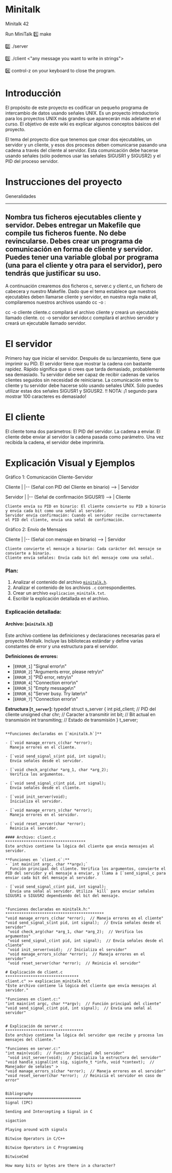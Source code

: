 # Minitalk
Minitalk 42

Run MiniTalk
1️⃣ make

2️⃣ ./server

3️⃣ ./client <name from the server> <"any message you want to write in strings">

4️⃣ control-z on your keyboard to close the program.


Introducción
====================================
El propósito de este proyecto es codificar un pequeño programa de intercambio de datos usando señales UNIX. Es un proyecto introductorio para los proyectos UNIX más grandes que aparecerán más adelante en el curso. El objetivo de este wiki es explicar algunos conceptos básicos del proyecto.

El tema del proyecto dice que tenemos que crear dos ejecutables, un servidor y un cliente, y esos dos procesos deben comunicarse pasando una cadena a través del cliente al servidor. Esta comunicación debe hacerse usando señales (sólo podemos usar las señales SIGUSR1 y SIGUSR2) y el PID del proceso servidor.

Instrucciones del proyecto
=================================
Generalidades
***********************************
Nombra tus ficheros ejecutables cliente y servidor.
Debes entregar un Makefile que compile tus ficheros fuente. No debe revincularse.
Debes crear un programa de comunicación en forma de cliente y servidor.
Puedes tener una variable global por programa (una para el cliente y otra para el servidor), pero tendrás que justificar su uso.
--------------------------------------------------------------------------------------------------------------------------------------
A continuación crearemos dos ficheros c, server.c y client.c, un fichero de cabecera y nuestro Makefile. Dado que el tema establece que nuestros ejecutables deben llamarse cliente y servidor, en nuestra regla make all, compilaremos nuestros archivos usando cc -o <nombre del ejecutable> <nombre del archivo c>:

cc -o cliente cliente.c compilará el archivo cliente y creará un ejecutable llamado cliente.
cc -o servidor servidor.c compilará el archivo servidor y creará un ejecutable llamado servidor.

El servidor
========================================
Primero hay que iniciar el servidor. Después de su lanzamiento, tiene que imprimir su PID.
El servidor tiene que mostrar la cadena con bastante rapidez. Rápido significa que si crees que tarda demasiado, probablemente sea demasiado.
Tu servidor debe ser capaz de recibir cadenas de varios clientes seguidos sin necesidad de reiniciarse.
La comunicación entre tu cliente y tu servidor debe hacerse sólo usando señales UNIX.
Sólo puedes utilizar estas dos señales SIGUSR1 y SIGUSR2.
‼️ NOTA: ¡1 segundo para mostrar 100 caracteres es demasiado!

El cliente
=========================================================
El cliente toma dos parámetros:
El PID del servidor.
La cadena a enviar.
El cliente debe enviar al servidor la cadena pasada como parámetro. Una vez recibida la cadena, el servidor debe imprimirla.

Explicación Visual y Ejemplos
============================================================
Gráfico 1: Comunicación Cliente-Servidor

Cliente
  |
  |-- (Señal con PID del Cliente en binario) -->
  |
Servidor

Servidor
  |
  |-- (Señal de confirmación SIGUSR1) -->
  |
Cliente

    Cliente envía su PID en binario: El cliente convierte su PID a binario y envía cada bit como una señal al servidor.
    Servidor envía confirmación: Cuando el servidor recibe correctamente el PID del cliente, envía una señal de confirmación.

Gráfico 2: Envío de Mensajes



Cliente
  |
  |-- (Señal con mensaje en binario) -->
  |
Servidor

    Cliente convierte el mensaje a binario: Cada carácter del mensaje se convierte a binario.
    Cliente envía señales: Envía cada bit del mensaje como una señal.


### Plan:
1. Analizar el contenido del archivo [`minitalk.h`](command:_github.copilot.openRelativePath?%5B%7B%22scheme%22%3A%22file%22%2C%22authority%22%3A%22%22%2C%22path%22%3A%22%2Fhome%2Frbuitrag%2FDocuments%2FCursus42%2FCircle_2%2FMinitalk%2FEntrega%2Finc%2Fminitalk.h%22%2C%22query%22%3A%22%22%2C%22fragment%22%3A%22%22%7D%5D "/home/rbuitrag/Documents/Cursus42/Circle_2/Minitalk/Entrega/inc/minitalk.h").
2. Analizar el contenido de los archivos `.c` correspondientes.
3. Crear un archivo `explicacion_minitalk.txt`.
4. Escribir la explicación detallada en el archivo.

### Explicación detallada:

#### Archivo: [`minitalk.h`])
Este archivo contiene las definiciones y declaraciones necesarias para el proyecto Minitalk. Incluye las bibliotecas estándar y define varias constantes de error y una estructura para el servidor.

**Definiciones de errores:**
- [`ERROR_1`] "Signal error\n"
- [`ERROR_2`] "Arguments error, please retry\n"
- [`ERROR_3`] "PID error, retry\n"
- [`ERROR_4`] "Connection error\n"
- [`ERROR_5`] "Empty message\n"
- [`ERROR_6`] "Server busy. Try later\n"
- [`ERROR_7`] "Connection error\n"

**Estructura [`t_server`]:**
typedef struct s_server
{
	int				pid_client;    // PID del cliente
	unsigned char	chr;           // Caracter a transmitir
	int				bit;           // Bit actual en transmisión
	int				transmiting;   // Estado de transmisión
}	t_server;
```

**Funciones declaradas en [`minitalk.h`]**

- [`void manage_errors_c(char *error);  
  Maneja errores en el cliente.
  
- [`void send_signal_s(int pid, int signal);
  Envía señales desde el servidor.
  
- [`void check_arg(char *arg_1, char *arg_2);
  Verifica los argumentos.
  
- [`void send_signal_c(int pid, int signal);
  Envía señales desde el cliente.
  
- [`void init_server(void);
  Inicializa el servidor.
  
- [`void manage_errors_s(char *error);
  Maneja errores en el servidor.
  
- [`void reset_server(char *error);
  Reinicia el servidor.

#### Archivo: client.c
***********************************
Este archivo contiene la lógica del cliente que envía mensajes al servidor.

**Funciones en `client.c`:**
- `int main(int argc, char **argv);`  
  Función principal del cliente. Verifica los argumentos, convierte el PID del servidor y el mensaje a enviar, y llama a [`send_signal_c para enviar cada bit del mensaje al servidor.

- [`void send_signal_c(int pid, int signal);
  Envía una señal al servidor. Utiliza `kill` para enviar señales SIGUSR1 o SIGUSR2 dependiendo del bit del mensaje.


"Funciones declaradas en minitalk.h:"
*******************************************
"void manage_errors_c(char *error);  // Maneja errores en el cliente" 
"void send_signal_s(int pid, int signal);  // Envía señales desde el servidor" 
 "void check_arg(char *arg_1, char *arg_2);  // Verifica los argumentos" 
 "void send_signal_c(int pid, int signal);  // Envía señales desde el cliente"
 "void init_server(void);  // Inicializa el servidor" 
 "void manage_errors_s(char *error);  // Maneja errores en el servidor" 
 "void reset_server(char *error);  // Reinicia el servidor"

# Explicación de client.c
********************************
client.c" >> explicacion_minitalk.txt
"Este archivo contiene la lógica del cliente que envía mensajes al servidor." 

"Funciones en client.c:" 
"int main(int argc, char **argv);  // Función principal del cliente" 
"void send_signal_c(int pid, int signal);  // Envía una señal al servidor" 


# Explicación de server.c
**********************************
Este archivo contiene la lógica del servidor que recibe y procesa los mensajes del cliente."

"Funciones en server.c:" 
"int main(void);  // Función principal del servidor" 
 "void init_server(void);  // Inicializa la estructura del servidor" 
"void handle_signal(int sig, siginfo_t *info, void *context);  // Manejador de señales" >
"void manage_errors_s(char *error);  // Maneja errores en el servidor" 
"void reset_server(char *error);  // Reinicia el servidor en caso de error" 


Bibliography
=================================
Signal (IPC)

Sending and Intercepting a Signal in C

sigaction

Playing around with signals

Bitwise Operators in C/C++

Bitwise Operators in C Programming

BitwiseCmd

How many bits or bytes are there in a character?

